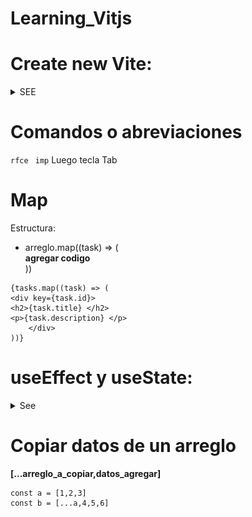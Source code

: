 # Learning_Vitjs

# Create new Vite:

<details>

<summary> SEE </summary>

` npm create vite`

<img src="./Images/Image1.PNG" />

Instalar paqueteria de npm

`npm install`

`npm run dev`

</details>

# Comandos o abreviaciones

`rfce `
`imp` Luego tecla Tab

# Map

Estructura: 
* arreglo.map((task) => ( <br>
    __agregar codigo__ <br>
))

```
{tasks.map((task) => (
<div key={task.id}>
<h2>{task.title} </h2>
<p>{task.description} </p>
    </div>
))}
```

 # useEffect y useState: 

 <details>

<summary> See </summary>

```
function TaskList() {
  const [tasks, setTasks] = useState([]);//Definifimos tasks como un arreglo el cual estara vacio 

 //Usaremos useEffect para que llenar la constante tasks con los datos del arreglo "Tareas" al llamar a la funcion
  useEffect(() => {
    setTasks(Tareas);
  }, []);
}
```

**IMPORTANTE** evitar definir de la siguiente manera: const [tasks, setTasks] = useState(Tareas); => Error

 </details>

 # Copiar datos de un arreglo 

 **[...arreglo_a_copiar,datos_agregar]**

 ```
 const a = [1,2,3]
 const b = [...a,4,5,6]
 ```